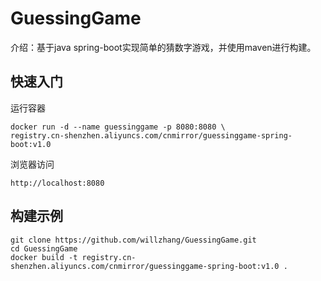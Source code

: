 # GuessingGame

介绍：基于java spring-boot实现简单的猜数字游戏，并使用maven进行构建。

## 快速入门

运行容器

```
docker run -d --name guessinggame -p 8080:8080 \
registry.cn-shenzhen.aliyuncs.com/cnmirror/guessinggame-spring-boot:v1.0
```

浏览器访问

```
http://localhost:8080
```

## 构建示例

```
git clone https://github.com/willzhang/GuessingGame.git
cd GuessingGame
docker build -t registry.cn-shenzhen.aliyuncs.com/cnmirror/guessinggame-spring-boot:v1.0 .
```

